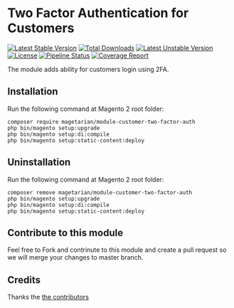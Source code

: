 # Two Factor Authentication for Customers
[![Latest Stable Version](https://poser.pugx.org/magetarian/module-customer-two-factor-auth/v/stable)](https://packagist.org/packages/magetarian/module-customer-two-factor-auth)
[![Total Downloads](https://poser.pugx.org/magetarian/module-customer-two-factor-auth/downloads)](https://packagist.org/packages/magetarian/module-customer-two-factor-auth)
[![Latest Unstable Version](https://poser.pugx.org/magetarian/module-customer-two-factor-auth/v/unstable)](https://packagist.org/packages/magetarian/module-customer-two-factor-auth)
[![License](https://poser.pugx.org/magetarian/module-customer-two-factor-auth/license)](https://packagist.org/packages/magetarian/module-customer-two-factor-auth)
[![Pipeline Status](https://gitlab.com/sashas777/customerTwoFactorAuth/badges/master/pipeline.svg)](https://gitlab.com/sashas777/customerTwoFactorAuth/-/commits/master)
[![Coverage Report](https://gitlab.com/sashas777/customerTwoFactorAuth/badges/master/coverage.svg)](https://gitlab.com/sashas777/customerTwoFactorAuth/-/commits/master)

The module adds ability for customers login using 2FA.

## Installation

Run the following command at Magento 2 root folder:

```
composer require magetarian/module-customer-two-factor-auth
php bin/magento setup:upgrade
php bin/magento setup:di:compile
php bin/magento setup:static-content:deploy
```

## Uninstallation

Run the following command at Magento 2 root folder:

```
composer remove magetarian/module-customer-two-factor-auth
php bin/magento setup:upgrade
php bin/magento setup:di:compile
php bin/magento setup:static-content:deploy
```

## Contribute to this module
 Feel free to Fork and contrinute to this module and create a pull request so we will merge your changes to master branch.

## Credits
Thanks the [the contributors](https://github.com/magetarian/customerTwoFactorAuth/graphs/contributors)
